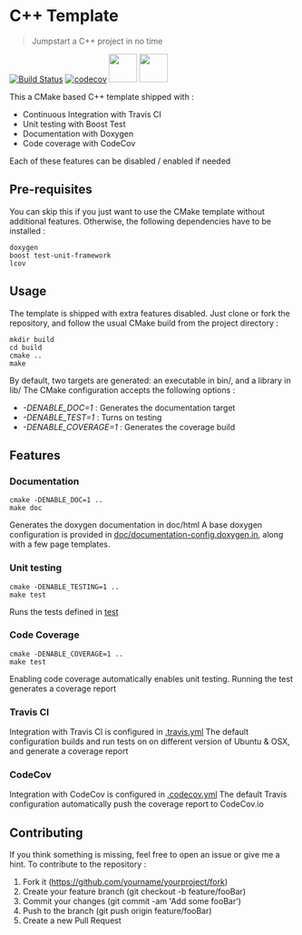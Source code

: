 # C++ Template
> Jumpstart a C++ project in no time

[![Build Status](https://travis-ci.org/johanLsp/CPP_Template.svg?branch=master)](https://travis-ci.org/johanLsp/CPP_Template) [![codecov](https://codecov.io/gh/johanLsp/CPP_Template/branch/master/graph/badge.svg)](https://codecov.io/gh/johanLsp/CPP_Template) 
<img src="https://travis-ci.com/images/logos/TravisCI-Mascot-1.png" width="50">
<img src="https://github.com/codecov/media/blob/master/logos/icon-50.png" width="50">


This a CMake based C++ template shipped with :

 - Continuous Integration with Travis CI
 - Unit testing with Boost Test
 - Documentation with Doxygen
 - Code coverage with CodeCov

Each of these features can be disabled / enabled if needed

## Pre-requisites
You can skip this if you just want to use the CMake template without additional features.
Otherwise, the following dependencies have to be installed :

    doxygen
    boost test-unit-framework
    lcov

## Usage
The template is shipped with extra features disabled. Just clone or fork the repository, and follow the usual CMake build from the project directory :

    mkdir build
    cd build
    cmake ..
    make
By default, two targets are generated: an executable in bin/, and a library in lib/
The CMake configuration accepts the following options :
- *-DENABLE_DOC=1* : Generates the documentation target
- *-DENABLE_TEST=1* : Turns on testing
- *-DENABLE_COVERAGE=1* : Generates the coverage build




## Features
### Documentation

    cmake -DENABLE_DOC=1 ..
    make doc
Generates the doxygen documentation in doc/html
A base doxygen configuration is provided in [doc/documentation-config.doxygen.in](doc/documentation-config.doxygen.in), along with a few page templates.

### Unit testing
    cmake -DENABLE_TESTING=1 ..
    make test
  Runs the tests defined in [test](test)

### Code Coverage
    cmake -DENABLE_COVERAGE=1 ..
    make test
 Enabling code coverage automatically enables unit testing. Running the test generates a coverage report

### Travis CI
Integration with Travis CI is configured in [.travis.yml](.travis.yml)
The default configuration builds and run tests on on different version of Ubuntu & OSX, and generate a coverage report

### CodeCov

Integration with CodeCov is configured in [.codecov.yml](.codecov.yml)
The default Travis configuration automatically push the coverage report to CodeCov.io


## Contributing
If you think something is missing, feel free to open an issue or give me a hint.
To contribute to the repository :
    

 1. Fork it (https://github.com/yourname/yourproject/fork)
 2.  Create your feature branch (git checkout -b feature/fooBar)
 3.  Commit your changes (git commit -am 'Add some fooBar')
 4.  Push to the branch (git push origin feature/fooBar)
 5.   Create a new Pull Request

